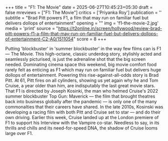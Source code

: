 +++
title = "F1: The Movie"
date = 2025-06-27T10:45:23+05:30
draft = false
mreviews = ["F1: The Movie"]
critics = ['Priyanka Roy']
publication = ''
subtitle = "Brad Pitt powers F1, a film that may run on familiar fuel but delivers dollops of entertainment"
opening = ""
img = 'f1-the-movie-2.jpg'
media = 'print'
source = "https://t2online.in/screen/hollywood/review-brad-pitt-powers-f1-a-film-that-may-run-on-familiar-fuel-but-delivers-dollops-of-entertainment-C2-A0/1511054"
score = 8
+++

Putting 'blockbuster' in 'summer blockbuster' in the way few films can is F1 — The Movie. This high-octane, classic underdog story, stylishly acted and seamlessly picturised, is just the adrenaline shot that the big screen needed. Dominating cinema space this weekend, big movie comfort food rarely felt as enticing as F1 which may run on familiar fuel but delivers huge dollops of entertainment. Powering this rise-against-all-odds story is Brad Pitt. At 61, Pitt fires on all cylinders, showing us yet again why he and Tom Cruise, a year older than him, are indisputably the last great movie stars. That F1 is directed by Joseph Kosinki, the man who helmed Cruise's 2022 summer blockbuster Top Gun: Maverick — the film that brought theatres back into business globally after the pandemic — is only one of the many commonalties that their careers have shared. In the late 2010s, Kosinski was developing a racing film with both Pitt and Cruise set to star — and do their own driving. Earlier this week, Cruise landed up at the London premiere of F1 to support his Interview with the Vampire co-star. Needless to say, in its thrills and chills and its need-for-speed DNA, the shadow of Cruise looms large over F1.
